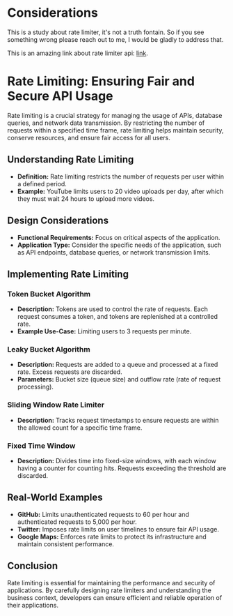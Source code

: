 # Considerations
This is a study about rate limiter, it's not a truth fontain. So if you see something wrong please
reach out to me, I would be gladly to address that.

This is an amazing link about rate limiter api:
[link](https://medium.com/geekculture/system-design-design-a-rate-limiter-81d200c9d392).


# Rate Limiting: Ensuring Fair and Secure API Usage

Rate limiting is a crucial strategy for managing the usage of APIs, database queries, and network data transmission. By restricting the number of requests within a specified time frame, rate limiting helps maintain security, conserve resources, and ensure fair access for all users.

## Understanding Rate Limiting

- **Definition:** Rate limiting restricts the number of requests per user within a defined period.
- **Example:** YouTube limits users to 20 video uploads per day, after which they must wait 24 hours to upload more videos.

## Design Considerations

- **Functional Requirements:** Focus on critical aspects of the application.
- **Application Type:** Consider the specific needs of the application, such as API endpoints, database queries, or network transmission limits.

## Implementing Rate Limiting

### Token Bucket Algorithm

- **Description:** Tokens are used to control the rate of requests. Each request consumes a token, and tokens are replenished at a controlled rate.
- **Example Use-Case:** Limiting users to 3 requests per minute.

### Leaky Bucket Algorithm

- **Description:** Requests are added to a queue and processed at a fixed rate. Excess requests are discarded.
- **Parameters:** Bucket size (queue size) and outflow rate (rate of request processing).

### Sliding Window Rate Limiter

- **Description:** Tracks request timestamps to ensure requests are within the allowed count for a specific time frame.

### Fixed Time Window

- **Description:** Divides time into fixed-size windows, with each window having a counter for counting hits. Requests exceeding the threshold are discarded.

## Real-World Examples

- **GitHub:** Limits unauthenticated requests to 60 per hour and authenticated requests to 5,000 per hour.
- **Twitter:** Imposes rate limits on user timelines to ensure fair API usage.
- **Google Maps:** Enforces rate limits to protect its infrastructure and maintain consistent performance.

## Conclusion

Rate limiting is essential for maintaining the performance and security of applications. By carefully designing rate limiters and understanding the business context, developers can ensure efficient and reliable operation of their applications.

